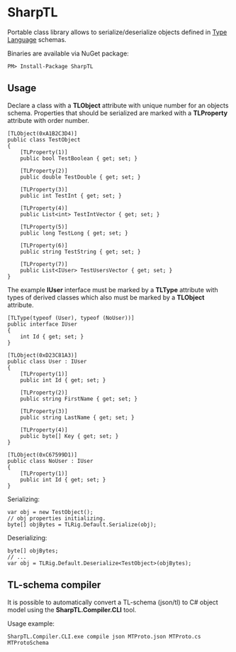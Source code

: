 # SharpTL

Portable class library allows to serialize/deserialize objects defined in [Type Language](http://core.telegram.org/mtproto/TL) schemas.

Binaries are available via NuGet package:

    PM> Install-Package SharpTL

## Usage ##

Declare a class with a **TLObject** attribute with unique number for an objects schema. Properties that should be serialized are marked with a **TLProperty** attribute with order number.

    [TLObject(0xA1B2C3D4)]
    public class TestObject
    {
        [TLProperty(1)]
        public bool TestBoolean { get; set; }

        [TLProperty(2)]
        public double TestDouble { get; set; }

        [TLProperty(3)]
        public int TestInt { get; set; }

        [TLProperty(4)]
        public List<int> TestIntVector { get; set; }

        [TLProperty(5)]
        public long TestLong { get; set; }

        [TLProperty(6)]
        public string TestString { get; set; }

        [TLProperty(7)]
        public List<IUser> TestUsersVector { get; set; }
    }

The example **IUser** interface must be marked by a **TLType** attribute with types of derived classes which also must be marked by a **TLObject** attribute.

    [TLType(typeof (User), typeof (NoUser))]
    public interface IUser
    {
        int Id { get; set; }
    }

    [TLObject(0xD23C81A3)]
    public class User : IUser
    {
        [TLProperty(1)]
        public int Id { get; set; }

        [TLProperty(2)]
        public string FirstName { get; set; }

        [TLProperty(3)]
        public string LastName { get; set; }

        [TLProperty(4)]
        public byte[] Key { get; set; }
    }

    [TLObject(0xC67599D1)]
    public class NoUser : IUser
    {
        [TLProperty(1)]
        public int Id { get; set; }
    }

Serializing:

    var obj = new TestObject();
	// obj properties initializing.
    byte[] objBytes = TLRig.Default.Serialize(obj);

Deserializing:

    byte[] objBytes;
    // ...
    var obj = TLRig.Default.Deserialize<TestObject>(objBytes);
    

## TL-schema compiler ##
It is possible to automatically convert a TL-schema (json/tl) to C# object model using the **SharpTL.Compiler.CLI** tool.

Usage example:

    SharpTL.Compiler.CLI.exe compile json MTProto.json MTProto.cs MTProtoSchema
